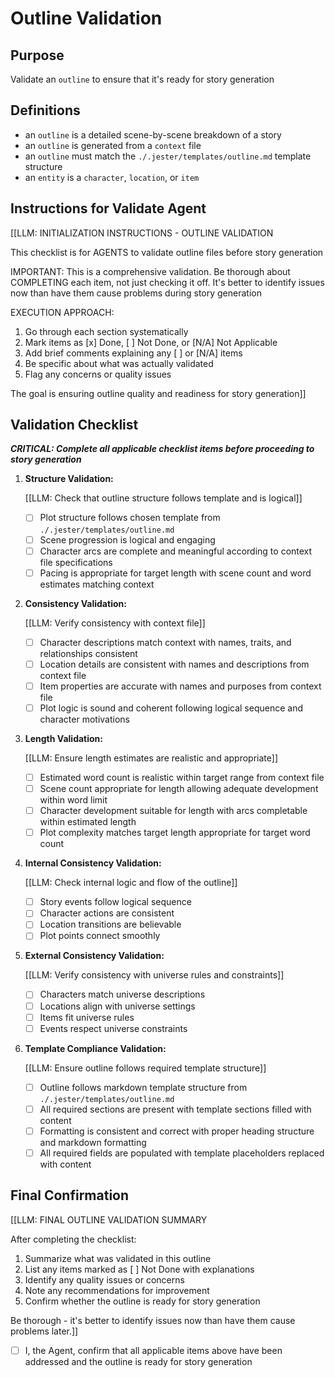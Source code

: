 
# Outline Validation

## Purpose

Validate an `outline` to ensure that it's ready for story generation

## Definitions

- an `outline` is a detailed scene-by-scene breakdown of a story
- an `outline` is generated from a `context` file
- an `outline` must match the `./.jester/templates/outline.md` template structure
- an `entity` is a `character`, `location`, or `item`

## Instructions for Validate Agent

[[LLM: INITIALIZATION INSTRUCTIONS - OUTLINE VALIDATION

This checklist is for AGENTS to validate outline files before story generation

IMPORTANT: This is a comprehensive validation. Be thorough about COMPLETING each item, not just checking it off. It's better to identify issues now than have them cause problems during story generation

EXECUTION APPROACH:

1. Go through each section systematically
2. Mark items as [x] Done, [ ] Not Done, or [N/A] Not Applicable
3. Add brief comments explaining any [ ] or [N/A] items
4. Be specific about what was actually validated
5. Flag any concerns or quality issues

The goal is ensuring outline quality and readiness for story generation]]

## Validation Checklist

***CRITICAL: Complete all applicable checklist items before proceeding to story generation***

1. **Structure Validation:**

   [[LLM: Check that outline structure follows template and is logical]]
   - [ ] Plot structure follows chosen template from `./.jester/templates/outline.md`
   - [ ] Scene progression is logical and engaging
   - [ ] Character arcs are complete and meaningful according to context file specifications
   - [ ] Pacing is appropriate for target length with scene count and word estimates matching context

2. **Consistency Validation:**

   [[LLM: Verify consistency with context file]]
   - [ ] Character descriptions match context with names, traits, and relationships consistent
   - [ ] Location details are consistent with names and descriptions from context file
   - [ ] Item properties are accurate with names and purposes from context file
   - [ ] Plot logic is sound and coherent following logical sequence and character motivations

3. **Length Validation:**

   [[LLM: Ensure length estimates are realistic and appropriate]]
   - [ ] Estimated word count is realistic within target range from context file
   - [ ] Scene count appropriate for length allowing adequate development within word limit
   - [ ] Character development suitable for length with arcs completable within estimated length
   - [ ] Plot complexity matches target length appropriate for target word count

4. **Internal Consistency Validation:**

   [[LLM: Check internal logic and flow of the outline]]
   - [ ] Story events follow logical sequence
   - [ ] Character actions are consistent
   - [ ] Location transitions are believable
   - [ ] Plot points connect smoothly

5. **External Consistency Validation:**

   [[LLM: Verify consistency with universe rules and constraints]]
   - [ ] Characters match universe descriptions
   - [ ] Locations align with universe settings
   - [ ] Items fit universe rules
   - [ ] Events respect universe constraints

6. **Template Compliance Validation:**

   [[LLM: Ensure outline follows required template structure]]
   - [ ] Outline follows markdown template structure from `./.jester/templates/outline.md`
   - [ ] All required sections are present with template sections filled with content
   - [ ] Formatting is consistent and correct with proper heading structure and markdown formatting
   - [ ] All required fields are populated with template placeholders replaced with content

## Final Confirmation

[[LLM: FINAL OUTLINE VALIDATION SUMMARY

After completing the checklist:

1. Summarize what was validated in this outline
2. List any items marked as [ ] Not Done with explanations
3. Identify any quality issues or concerns
4. Note any recommendations for improvement
5. Confirm whether the outline is ready for story generation

Be thorough - it's better to identify issues now than have them cause problems later.]]

- [ ] I, the Agent, confirm that all applicable items above have been addressed and the outline is ready for story generation

